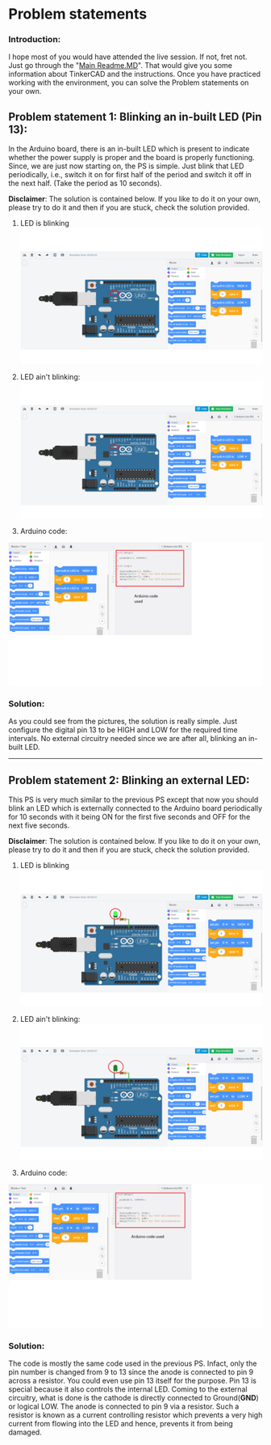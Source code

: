# Problem statements #

### Introduction: 

I hope most of you would have attended the live session. If not, fret not. Just go through the "[Main Readme.MD](https://github.com/CFI-Electronics-Club/TinkerCAD_Arduino/blob/main/README.md)". That would give you some information about TinkerCAD and the instructions. Once you have practiced working with the environment, you can solve the Problem statements on your own.

## Problem statement 1: Blinking an in-built LED (Pin 13):

In the Arduino board, there is an in-built LED which is present to indicate whether the power supply is proper and the board is properly functioning. Since, we are just now starting on, the PS is simple. Just blink that LED periodically, i.e., switch it on for first half of the period and switch it off in the next half. (Take the period as 10 seconds). 

**Disclaimer**: The solution is contained below. If you like to do it on your own, please try to do it and then if you are stuck, check the solution provided. 

1. LED is blinking
![temp](https://github.com/CFI-Electronics-Club/TinkerCAD_Arduino/blob/main/images/p1(1).jpg)

2. LED ain't blinking:
![temp](https://github.com/CFI-Electronics-Club/TinkerCAD_Arduino/blob/main/images/p1(2).jpg)

3. Arduino code:

![temp](https://github.com/CFI-Electronics-Club/TinkerCAD_Arduino/blob/main/images/p1(3).jpg)

### Solution:
As you could see from the pictures, the solution is really simple. Just configure the digital pin 13 to be HIGH and LOW for the required time intervals. No external circuitry needed since we are after all, blinking an in-built LED.

_________________________________________________________________________________________________________________________________________________________________________________

## Problem statement 2: Blinking an external LED:

This PS is very much similar to the previous PS except that now you should blink an LED which is externally connected to the Arduino board periodically for 10 seconds with it being ON for the first five seconds and OFF for the next five seconds.

**Disclaimer**: The solution is contained below. If you like to do it on your own, please try to do it and then if you are stuck, check the solution provided.

1. LED is blinking
![temp](https://github.com/CFI-Electronics-Club/TinkerCAD_Arduino/blob/main/images/p2(1).jpg)

2. LED ain't blinking:
![temp](https://github.com/CFI-Electronics-Club/TinkerCAD_Arduino/blob/main/images/p2(2).jpg)

3. Arduino code:

![temp](https://github.com/CFI-Electronics-Club/TinkerCAD_Arduino/blob/main/images/p2(3).jpg)

### Solution:
The code is mostly the same code used in the previous PS. Infact, only the pin number is changed from 9 to 13 since the anode is connected to pin 9 across a resistor. You could even use pin 13 itself for the purpose. Pin 13 is special because it also controls the internal LED. Coming to the external circuitry, what is done is the cathode is directly connected to Ground(**GND**) or logical LOW. The anode is connected to pin 9 via a resistor. Such a resistor is known as a current controlling resistor which prevents a very high current from flowing into the LED and hence, prevents it from being damaged.
